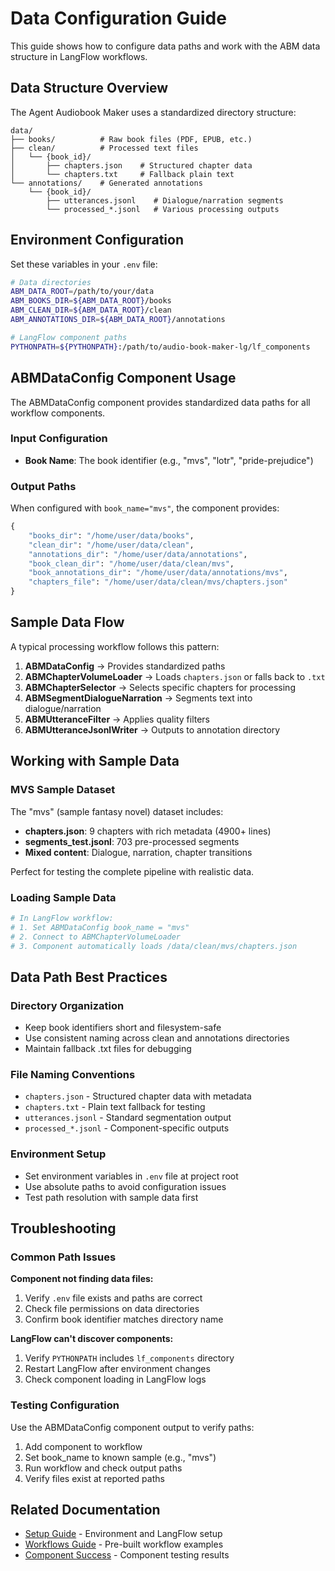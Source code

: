 # Data Configuration Guide

This guide shows how to configure data paths and work with the ABM data structure in LangFlow workflows.

## Data Structure Overview

The Agent Audiobook Maker uses a standardized directory structure:

```text
data/
├── books/          # Raw book files (PDF, EPUB, etc.)
├── clean/          # Processed text files
│   └── {book_id}/
│       ├── chapters.json    # Structured chapter data
│       └── chapters.txt     # Fallback plain text
└── annotations/    # Generated annotations
    └── {book_id}/
        ├── utterances.jsonl    # Dialogue/narration segments
        └── processed_*.jsonl   # Various processing outputs
```

## Environment Configuration

Set these variables in your `.env` file:

```bash
# Data directories
ABM_DATA_ROOT=/path/to/your/data
ABM_BOOKS_DIR=${ABM_DATA_ROOT}/books
ABM_CLEAN_DIR=${ABM_DATA_ROOT}/clean
ABM_ANNOTATIONS_DIR=${ABM_DATA_ROOT}/annotations

# LangFlow component paths
PYTHONPATH=${PYTHONPATH}:/path/to/audio-book-maker-lg/lf_components
```

## ABMDataConfig Component Usage

The ABMDataConfig component provides standardized data paths for all workflow components.

### Input Configuration

- **Book Name**: The book identifier (e.g., "mvs", "lotr", "pride-prejudice")

### Output Paths

When configured with `book_name="mvs"`, the component provides:

```python
{
    "books_dir": "/home/user/data/books",
    "clean_dir": "/home/user/data/clean", 
    "annotations_dir": "/home/user/data/annotations",
    "book_clean_dir": "/home/user/data/clean/mvs",
    "book_annotations_dir": "/home/user/data/annotations/mvs",
    "chapters_file": "/home/user/data/clean/mvs/chapters.json"
}
```

## Sample Data Flow

A typical processing workflow follows this pattern:

1. **ABMDataConfig** → Provides standardized paths
2. **ABMChapterVolumeLoader** → Loads `chapters.json` or falls back to `.txt`
3. **ABMChapterSelector** → Selects specific chapters for processing
4. **ABMSegmentDialogueNarration** → Segments text into dialogue/narration
5. **ABMUtteranceFilter** → Applies quality filters
6. **ABMUtteranceJsonlWriter** → Outputs to annotation directory

## Working with Sample Data

### MVS Sample Dataset

The "mvs" (sample fantasy novel) dataset includes:

- **chapters.json**: 9 chapters with rich metadata (4900+ lines)
- **segments_test.jsonl**: 703 pre-processed segments
- **Mixed content**: Dialogue, narration, chapter transitions

Perfect for testing the complete pipeline with realistic data.

### Loading Sample Data

```python
# In LangFlow workflow:
# 1. Set ABMDataConfig book_name = "mvs"
# 2. Connect to ABMChapterVolumeLoader
# 3. Component automatically loads /data/clean/mvs/chapters.json
```

## Data Path Best Practices

### Directory Organization

- Keep book identifiers short and filesystem-safe
- Use consistent naming across clean and annotations directories
- Maintain fallback .txt files for debugging

### File Naming Conventions

- `chapters.json` - Structured chapter data with metadata
- `chapters.txt` - Plain text fallback for testing
- `utterances.jsonl` - Standard segmentation output
- `processed_*.jsonl` - Component-specific outputs

### Environment Setup

- Set environment variables in `.env` file at project root
- Use absolute paths to avoid configuration issues
- Test path resolution with sample data first

## Troubleshooting

### Common Path Issues

**Component not finding data files:**

1. Verify `.env` file exists and paths are correct
2. Check file permissions on data directories
3. Confirm book identifier matches directory name

**LangFlow can't discover components:**

1. Verify `PYTHONPATH` includes `lf_components` directory
2. Restart LangFlow after environment changes
3. Check component loading in LangFlow logs

### Testing Configuration

Use the ABMDataConfig component output to verify paths:

1. Add component to workflow
2. Set book_name to known sample (e.g., "mvs")
3. Run workflow and check output paths
4. Verify files exist at reported paths

## Related Documentation

- [Setup Guide](SETUP_GUIDE.md) - Environment and LangFlow setup
- [Workflows Guide](WORKFLOWS.md) - Pre-built workflow examples
- [Component Success](LANGFLOW_COMPONENT_SUCCESS.md) - Component testing results
